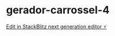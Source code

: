# gerador-carrossel-4

[Edit in StackBlitz next generation editor ⚡️](https://stackblitz.com/~/github.com/walter2161/gerador-carrossel-4)